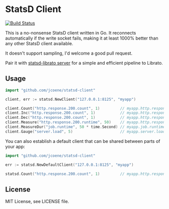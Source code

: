 # StatsD Client

[![Build Status](https://travis-ci.org/jcoene/statsd-client.png)](https://travis-ci.org/jcoene/statsd-client)

This is a no-nonsense StatsD client written in Go. It reconnects automatically if the write socket fails, making it at least 1000% better than any other StatsD client available.

It doesn't support sampling, I'd welcome a good pull request.

Pair it with [statsd-librato server](https://github.com/jcoene/statsd-librato) for a simple and efficient pipeline to Librato.

## Usage

```go
import "github.com/jcoene/statsd-client"

client, err := statsd.NewClient("127.0.0.1:8125", "myapp")

client.Count("http.response.200.count", 1)         // myapp.http.response.200.count:1|c
client.Inc("http.response.200.count", 1)           // myapp.http.response.200.count:1|c
client.Dec("http.response.200.count", 1)           // myapp.http.response.200.count:-1|c
client.Measure("http.response.200.runtime", 50)    // myapp.http.response.200.runtime:50|ms
client.MeasureDur("job.runtime", 50 * time.Second) // myapp.job.runtime:50000|ms
client.Gauge("server.load", 5)                     // myapp.server.load:5|g
```

You can also establish a default client that can be shared between parts of your app:

```go
import "github.com/jcoene/statsd-client"

err := statsd.NewDefaultClient("127.0.0.1:8125", "myapp")

statsd.Count("http.response.200.count", 1)         // myapp.http.response.200.count:1|c
```

## License

MIT License, see LICENSE file.
